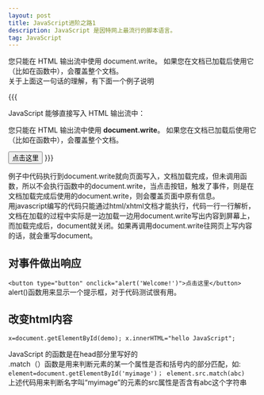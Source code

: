 ```yaml
---
layout: post
title: JavaScript进阶之路1
description: JavaScript 是因特网上最流行的脚本语言。
tag: JavaScript
---
```


您只能在 HTML 输出流中使用 document.write。 如果您在文档已加载后使用它（比如在函数中），会覆盖整个文档。  
关于上面这一句话的理解，有下面一个例子说明  

{{{<!DOCTYPE html>
 <html>
   <head>
    <meta charset="UTF-8">
   </head>
 <body>
<p>
    JavaScript 能够直接写入 HTML 输出流中：
  </p>
  <script>
   document.write("<h1>This is a heading</h1>");
   document.write("<p>This is a paragraph.</p>");
  </script>
<p>
   您只能在 HTML 输出流中使用 <strong>document.write</strong>。
   如果您在文档已加载后使用它（比如在函数中），会覆盖整个文档。
  </p>
<button onclick="myFunction()">点击这里</button>

   <script>
   function myFunction()
  {
   document.write("调用了函数，文档被重写");
   }
   </script>
</body>
</html>}}}

 例子中代码执行到document.write就向页面写入，文档加载完成，但未调用函数，所以不会执行函数中的document.write，当点击按钮，触发了事件，则是在文档加载完成后使用的document.write，则会覆盖页面中原有信息。  
 用javascript编写的代码只能通过html/xhtml文档才能执行，代码一行一行解析，文档在加载的过程中实际是一边加载一边用document.write写出内容到屏幕上，而加载完成后，document就关闭。如果再调用document.write往网页上写内容的话，就会重写document。

## 对事件做出响应
`<button type="button" onclick="alert('Welcome!')">点击这里</button>`  
alert()函数用来显示一个提示框，对于代码测试很有用。

## 改变html内容
`x=document.getElementById(demo);
 x.innerHTML="hello JavaScript";`

JavaScript 的函数是在head部分里写好的  
.match（）函数是用来判断元素的某一个属性是否和括号内的部分匹配，如:    
`element=document.getElementById('myimage')；
element.src.match(abc)`  
上述代码用来判断名字叫“myimage”的元素的src属性是否含有abc这个字符串  
